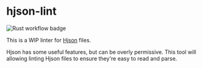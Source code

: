 # hjson-lint

![Rust workflow badge](https://github.com/jwnrt/hjson-lint/actions/workflows/rust.yml/badge.svg)

This is a WIP linter for [Hjson] files.

Hjson has some useful features, but can be overly permissive. This tool will
allowing linting Hjson files to ensure they're easy to read and parse.

[Hjson]: https://hjson.github.io/